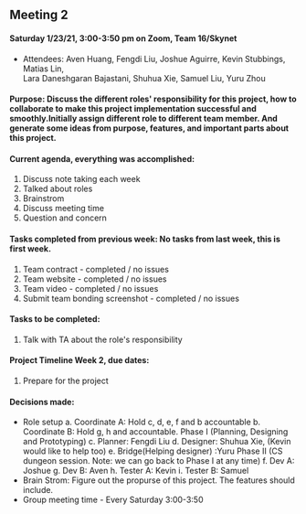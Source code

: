 ## Meeting 2  

#### Saturday 1/23/21, 3:00-3:50 pm on Zoom, Team 16/Skynet     
  - Attendees: Aven Huang, Fengdi Liu, Joshue Aguirre, Kevin Stubbings, Matias Lin,    
    Lara Daneshgaran Bajastani, Shuhua Xie, Samuel Liu, Yuru Zhou

#### Purpose: Discuss the different roles' responsibility for this project, how to collaborate to make this project implementation successful and smoothly.Initially assign different role to different team member. And generate some ideas from purpose, features, and important parts about this project.
   

#### Current agenda, everything was accomplished:     
   1. Discuss note taking each week
   2. Talked about roles
   3. Brainstrom
   4. Discuss meeting time 
   5. Question and concern

#### Tasks completed from previous week: No tasks from last week, this is first week.     
   1. Team contract - completed / no issues
   2. Team website - completed / no issues
   3. Team video - completed / no issues
   4. Submit team bonding screenshot - completed / no issues

#### Tasks to be completed:    
   1. Talk with TA about the role's responsibility 

#### Project Timeline Week 2, due dates:    
   1. Prepare for the project

#### Decisions made:   
  - Role setup
     a. Coordinate A: Hold c, d, e, f and b accountable
     b. Coordinate B: Hold g, h and accountable.
     Phase I (Planning, Designing and Prototyping)
     c. Planner: Fengdi Liu
     d. Designer: Shuhua Xie, (Kevin would like to help too) 
     e. Bridge(Helping designer) :Yuru
     Phase II (CS dungeon session. Note: we can go back to Phase I at any time) 
     f. Dev A: Joshue
     g. Dev B: Aven
     h. Tester A: Kevin
     i. Tester B: Samuel
  - Brain Strom: Figure out the propurse of this project. The features should include.    
  - Group meeting time - Every Saturday 3:00-3:50  
  
